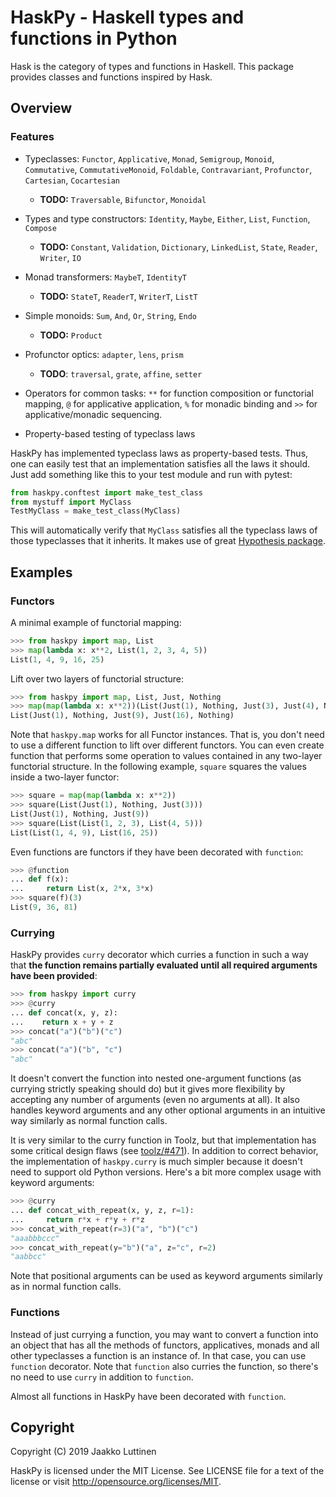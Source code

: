# HaskPy - Haskell types and functions in Python

Hask is the category of types and functions in Haskell. This package provides
classes and functions inspired by Hask.


## Overview

### Features

- Typeclasses: `Functor`, `Applicative`, `Monad`, `Semigroup`, `Monoid`,
  `Commutative`, `CommutativeMonoid`, `Foldable`, `Contravariant`, `Profunctor`,
  `Cartesian`, `Cocartesian`

  - **TODO:** `Traversable`, `Bifunctor`, `Monoidal`

- Types and type constructors: `Identity`, `Maybe`, `Either`, `List`,
  `Function`, `Compose`

  - **TODO:** `Constant`, `Validation`, `Dictionary`, `LinkedList`,
    `State`, `Reader`, `Writer`, `IO`

- Monad transformers: `MaybeT`, `IdentityT`

  - **TODO:** `StateT`, `ReaderT`, `WriterT`, `ListT`

- Simple monoids: `Sum`, `And`, `Or`, `String`, `Endo`

  - **TODO:** `Product`

- Profunctor optics: `adapter`, `lens`, `prism`

  - **TODO**: `traversal`, `grate`, `affine`, `setter`

- Operators for common tasks: ``**`` for function composition or functorial
  mapping, ``@`` for applicative application, ``%`` for monadic binding and
  ``>>`` for applicative/monadic sequencing.

- Property-based testing of typeclass laws

HaskPy has implemented typeclass laws as property-based tests. Thus, one can
easily test that an implementation satisfies all the laws it should. Just add
something like this to your test module and run with pytest:

```python
from haskpy.conftest import make_test_class
from mystuff import MyClass
TestMyClass = make_test_class(MyClass)
```

This will automatically verify that `MyClass` satisfies all the typeclass laws
of those typeclasses that it inherits. It makes use of great [Hypothesis
package](https://hypothesis.readthedocs.io/en/latest/).


## Examples

### Functors

A minimal example of functorial mapping:

```python
>>> from haskpy import map, List
>>> map(lambda x: x**2, List(1, 2, 3, 4, 5))
List(1, 4, 9, 16, 25)
```

Lift over two layers of functorial structure:

```python
>>> from haskpy import map, List, Just, Nothing
>>> map(map(lambda x: x**2))(List(Just(1), Nothing, Just(3), Just(4), Nothing))
List(Just(1), Nothing, Just(9), Just(16), Nothing)
```

Note that `haskpy.map` works for all Functor instances. That is, you don't need
to use a different function to lift over different functors. You can even create
function that performs some operation to values contained in any two-layer
functorial structure. In the following example, `square` squares the values
inside a two-layer functor:

```python
>>> square = map(map(lambda x: x**2))
>>> square(List(Just(1), Nothing, Just(3)))
List(Just(1), Nothing, Just(9))
>>> square(List(List(1, 2, 3), List(4, 5)))
List(List(1, 4, 9), List(16, 25))
```

Even functions are functors if they have been decorated with `function`:

```python
>>> @function
... def f(x):
...     return List(x, 2*x, 3*x)
>>> square(f)(3)
List(9, 36, 81)
```

### Currying

HaskPy provides `curry` decorator which curries a function in such a way that
**the function remains partially evaluated until all required arguments have
been provided**:

```python
>>> from haskpy import curry
>>> @curry
... def concat(x, y, z):
...    return x + y + z
>>> concat("a")("b")("c")
"abc"
>>> concat("a")("b", "c")
"abc"
```

It doesn't convert the function into nested one-argument functions (as currying
strictly speaking should do) but it gives more flexibility by accepting any
number of arguments (even no arguments at all). It also handles keyword
arguments and any other optional arguments in an intuitive way similarly as
normal function calls.

It is very similar to the curry function in Toolz, but that implementation has
some critical design flaws (see
[toolz/#471](https://github.com/pytoolz/toolz/issues/471)). In addition to
correct behavior, the implementation of `haskpy.curry` is much simpler because
it doesn't need to support old Python versions. Here's a bit more complex usage
with keyword arguments:


```python
>>> @curry
... def concat_with_repeat(x, y, z, r=1):
...     return r*x + r*y + r*z
>>> concat_with_repeat(r=3)("a", "b")("c")
"aaabbbccc"
>>> concat_with_repeat(y="b")("a", z="c", r=2)
"aabbcc"
```

Note that positional arguments can be used as keyword arguments similarly as in
normal function calls.

### Functions

Instead of just currying a function, you may want to convert a function into an
object that has all the methods of functors, applicatives, monads and all other
typeclasses a function is an instance of. In that case, you can use `function`
decorator. Note that `function` also curries the function, so there's no need to
use `curry` in addition to `function`.

Almost all functions in HaskPy have been decorated with `function`.


## Copyright

Copyright (C) 2019 Jaakko Luttinen

HaskPy is licensed under the MIT License. See LICENSE file for a text of the
license or visit http://opensource.org/licenses/MIT.
